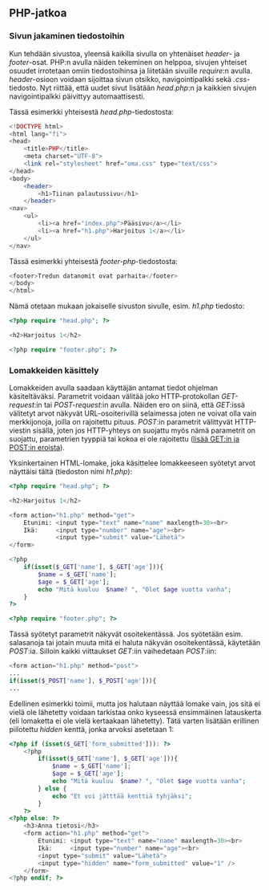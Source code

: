 ## PHP-jatkoa

### Sivun jakaminen tiedostoihin

Kun tehdään sivustoa, yleensä kaikilla sivulla on yhtenäiset *header*- ja *footer*-osat. PHP:n avulla näiden tekeminen on helppoa, sivujen yhteiset osuudet irrotetaan omiin tiedostoihinsa ja liitetään sivuille *require*:n avulla. *header*-osioon voidaan sijoittaa sivun otsikko, navigointipalkki sekä *.css*-tiedosto. Nyt riittää, että uudet sivut lisätään *head.php*:n ja kaikkien sivujen navigointipalkki päivittyy automaattisesti.

Tässä esimerkki yhteisestä *head.php*-tiedostosta:

```php
<!DOCTYPE html>
<html lang="fi">
<head>
    <title>PHP</title>
    <meta charset="UTF-8">
    <link rel="stylesheet" href="oma.css" type="text/css">
</head>
<body>
    <header>
        <h1>Tiinan palautussivu</h1>
    </header>
<nav>
    <ul>
        <li><a href="index.php">Pääsivu</a></li>
        <li><a href="h1.php">Harjoitus 1</a></li>
    </ul>
</nav>
```

Tässä esimerkki yhteisestä *footer-php*-tiedostosta:

```php
<footer>Tredun datanomit ovat parhaita</footer>
</body>
</html>
```

Nämä otetaan mukaan jokaiselle sivuston sivulle, esim. *h1.php* tiedosto:

```php
<?php require "head.php"; ?>

<h2>Harjoitus 1</h2>

<?php require "footer.php"; ?>
```

### Lomakkeiden käsittely

Lomakkeiden avulla saadaan käyttäjän antamat tiedot ohjelman käsiteltäväksi. Parametrit voidaan välitää joko HTTP-protokollan *GET-request*:in tai *POST-request*:in avulla. Näiden ero on siinä, että *GET*:issä välitetyt arvot näkyvät URL-osoiterivillä selaimessa joten ne voivat olla vain merkkijonoja, joilla on rajoitettu pituus. *POST*:in parametrit välittyvät HTTP-viestin sisällä, joten jos HTTP-yhteys on suojattu myös nämä parametrit on suojattu, parametrien tyyppiä tai kokoa ei ole rajoitettu ([lisää GET:in ja POST:in eroista](https://www.w3schools.in/php/get-post/)).

Yksinkertainen HTML-lomake, joka käsittelee lomakkeeseen syötetyt arvot näyttäisi tältä (tiedoston nimi *h1.php*):

```php
<?php require "head.php"; ?>

<h2>Harjoitus 1</h2>

<form action="h1.php" method="get">
    Etunimi: <input type="text" name="name" maxlength=30><br>
    Ikä:     <input type="number" name="age"><br>
             <input type="submit" value="Lähetä">
</form>

<?php
    if(isset($_GET['name'], $_GET['age'])){
        $name = $_GET['name'];
        $age = $_GET['age'];
        echo "Mitä kuuluu  $name? ", "Olet $age vuotta vanha";
    }
?>

<?php require "footer.php"; ?>
```

Tässä syötetyt parametrit näkyvät osoitekentässä. Jos syötetään esim. salasanoja tai jotain muuta mitä ei haluta näkyvän osoitekentässä, käytetään *POST*:ia. Silloin kaikki viittaukset *GET*:iin vaihedetaan *POST*:iin:

```php
<form action="h1.php" method="post">
...
if(isset($_POST['name'], $_POST['age'])){
...
```

Edellinen esimerkki toimii, mutta jos halutaan näyttää lomake vain, jos sitä ei vielä ole lähetetty voidaan tarkistaa onko kyseessä ensimmäinen latauskerta (eli lomaketta ei ole vielä kertaakaan lähetetty). Tätä varten lisätään erillinen piilotettu *hidden* kenttä, jonka arvoksi asetetaan 1:

```php
<?php if (isset($_GET['form_submitted'])): ?>
    <?php
        if(isset($_GET['name'], $_GET['age'])){
            $name = $_GET['name'];
            $age = $_GET['age'];
            echo "Mitä kuuluu  $name? ", "Olet $age vuotta vanha";
        } else {
            echo "Et voi jätttää kenttiä tyhjäksi";
        }
    ?>
<?php else: ?>
    <h3>Anna tietosi</h3>
    <form action="h1.php" method="get">
        Etunimi: <input type="text" name="name" maxlength=30><br>
        Ikä:     <input type="number" name="age"><br>
        <input type="submit" value="Lähetä">
        <input type="hidden" name="form_submitted" value="1" />
    </form>
<?php endif; ?>
```

